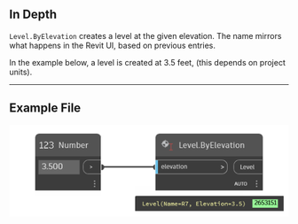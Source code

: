 ## In Depth
`Level.ByElevation` creates a level at the given elevation. The name mirrors what happens in the Revit UI, based on previous entries.

In the example below, a level is created at 3.5 feet, (this depends on project units).
___
## Example File

![Level.ByElevation](./Revit.Elements.Level.ByElevation_img.jpg)